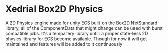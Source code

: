 # Xedrial Box2D Physics
A 2D Physics engine made for unity ECS built on the Box2D.NetStandard library, all of the ComponentData that might change can be used with burst compatible jobs.
It's a temparery library untill a proper state-less 2D physics library for ECS become available. Though for now it will get maintained and features will be added to it continuously
